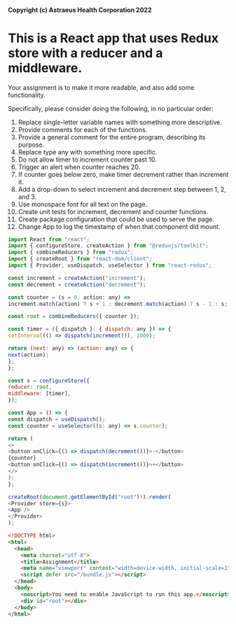 #### Copyright (c) Astraeus Health Corporation 2022


# This is a React app that uses Redux store with a reducer and a middleware.

Your assignment is to make it more readable, and also add some functionality.

Specifically, please consider doing the following, in no particular order:
1) Replace single-letter variable names with something more descriptive.
2) Provide comments for each of the functions.
3) Provide a general comment for the entire program, describing its purpose.
4) Replace type any with something more specific.
5) Do not allow timer to increment counter past 10.
6) Trigger an alert when counter reaches 20.
7) If counter goes below zero, make timer decrement rather than increment it.
8) Add a drop-down to select increment and decrement step between 1, 2, and 3.
9) Use monospace font for all text on the page.
10) Create unit tests for increment, decrement and counter functions.
11) Create package configuration that could be used to serve the page.
12) Change App to log the timestamp of when that component did mount.

```javascript
import React from "react";
import { configureStore, createAction } from "@reduxjs/toolkit";
import { combineReducers } from "redux";
import { createRoot } from "react-dom/client";
import { Provider, useDispatch, useSelector } from "react-redux";

const increment = createAction("increment");
const decrement = createAction("decrement");

const counter = (s = 0, action: any) =>
increment.match(action) ? s + 1 : decrement.match(action) ? s - 1 : s;

const root = combineReducers({ counter });

const timer = ({ dispatch }: { dispatch: any }) => {
setInterval(() => dispatch(increment()), 1000);

return (next: any) => (action: any) => {
next(action);
};
};

const s = configureStore({
reducer: root,
middleware: [timer],
});

const App = () => {
const dispatch = useDispatch();
const counter = useSelector((s: any) => s.counter);

return (
<>
<button onClick={() => dispatch(decrement())}>-</button>
{counter}
<button onClick={() => dispatch(increment())}>+</button>
</>
);
};

createRoot(document.getElementById("root")!).render(
<Provider store={s}>
<App />
</Provider>
);
```

```html
<!DOCTYPE html>
<html>
  <head>
    <meta charset="utf-8">
    <title>Assignment</title>
    <meta name="viewport" content="width=device-width, initial-scale=1">
    <script defer src="/bundle.js"></script>
  </head>
  <body>
    <noscript>You need to enable JavaScript to run this app.</noscript>
    <div id="root"></div>
  </body>
</html>
```
